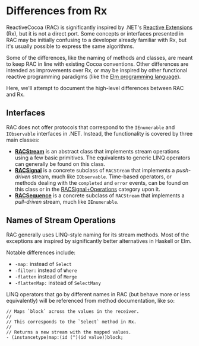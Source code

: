 # Differences from Rx

ReactiveCocoa (RAC) is significantly inspired by .NET's [Reactive
Extensions](http://msdn.microsoft.com/en-us/data/gg577609.aspx) (Rx), but it is not
a direct port. Some concepts or interfaces presented in RAC may be initially
confusing to a developer already familiar with Rx, but it's usually possible to
express the same algorithms.

Some of the differences, like the naming of methods and classes, are meant to
keep RAC in line with existing Cocoa conventions. Other differences are intended
as improvements over Rx, or may be inspired by other functional reactive
programming paradigms (like the [Elm programming
language](http://elm-lang.org)).

Here, we'll attempt to document the high-level differences between RAC and Rx.

## Interfaces

RAC does not offer protocols that correspond to the `IEnumerable` and
`IObservable` interfaces in .NET. Instead, the functionality is covered by three
main classes:

 * **[RACStream](https://github.com/ReactiveCocoa/ReactiveCocoa/blob/master/ReactiveCocoaFramework/ReactiveCocoa/RACStream.h)**
   is an abstract class that implements stream operations using a few basic
   primitives. The equivalents to generic LINQ operators can generally be found
   on this class.
 * **[RACSignal](https://github.com/ReactiveCocoa/ReactiveCocoa/blob/master/ReactiveCocoaFramework/ReactiveCocoa/RACSignal.h)**
   is a concrete subclass of `RACStream` that implements a _push-driven_ stream,
   much like `IObservable`. Time-based operators, or methods dealing with the
   `completed` and `error` events, can be found on this class or in the
   [RACSignal+Operations](https://github.com/ReactiveCocoa/ReactiveCocoa/blob/master/ReactiveCocoaFramework/ReactiveCocoa/RACSignal%2BOperations.h)
   category upon it.
 * **[RACSequence](https://github.com/ReactiveCocoa/ReactiveCocoa/blob/master/ReactiveCocoaFramework/ReactiveCocoa/RACSequence.h)**
   is a concrete subclass of `RACStream` that implements a _pull-driven_ stream,
   much like `IEnumerable`.

## Names of Stream Operations

RAC generally uses LINQ-style naming for its stream methods. Most of the
exceptions are inspired by significantly better alternatives in Haskell or Elm.

Notable differences include:

 * `-map:` instead of `Select`
 * `-filter:` instead of `Where`
 * `-flatten` instead of `Merge`
 * `-flattenMap:` instead of `SelectMany`

LINQ operators that go by different names in RAC (but behave more or less
equivalently) will be referenced from method documentation, like so:

```objc
// Maps `block` across the values in the receiver.
//
// This corresponds to the `Select` method in Rx.
//
// Returns a new stream with the mapped values.
- (instancetype)map:(id (^)(id value))block;
```
